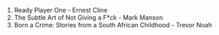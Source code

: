 1. Ready Player One - Ernest Cline
2. The Subtle Art of Not Giving a F\*ck - Mark Manson
3. Born a Crime: Stories from a South African Childhood - Trevor Noah
